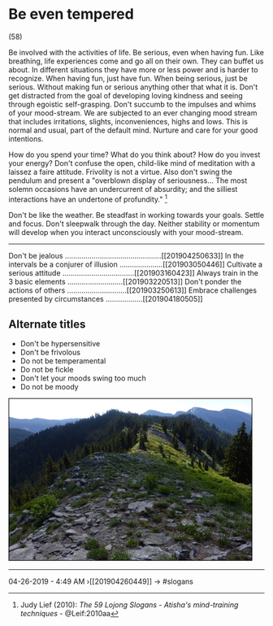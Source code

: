 # Be even tempered 
(58)

Be involved with the activities of life. Be serious, even when having fun. Like breathing, life experiences come and go all on their own. They can buffet us about. In different situations they have more or less power and is harder to recognize. When having fun, just have fun. When being serious, just be serious. Without making fun or serious anything other that what it is. Don't get distracted from the goal of developing loving kindness and seeing through egoistic self-grasping. Don't succumb to the impulses and whims of your mood-stream. We are subjected to an ever changing mood stream that includes irritations, slights, inconveniences, highs and lows. This is normal and usual, part of the default mind. Nurture and care for your good intentions.

How do you spend your time? What do you think about? How do you invest your energy? Don't confuse the open, child-like mind of meditation with a laissez a faire attitude. 
Frivolity is not a virtue. Also don't swing the pendulum and present a "overblown display of seriousness... The most solemn occasions have an undercurrent of absurdity; and the silliest interactions have an undertone of profundity." [^@Leif:2010aa]

Don't be like the weather. Be steadfast in working towards your goals. Settle and focus. Don't sleepwalk through the day. Neither stability or momentum will develop when you interact unconsciously with your mood-stream. 

[^@Leif:2010aa]: Judy Lief (2010): _The 59 Lojong Slogans - Atisha's mind-training techniques_ - @Leif:2010aa

----------------------------------------------------------------

Don't be jealous ...............................................[[201904250633]]
In the intervals be a conjurer of illusion .....................[[201903050446]]
Cultivate a serious attitude ...................................[[201903160423]]
Always train in the 3 basic elements ...........................[[201903220513]]
Don't ponder the actions of others .............................[[201903250613]]
Embrace challenges presented by circumstances ..................[[201904180505]]

## Alternate titles
- Don't be hypersensitive
- Don't be frivolous
- Do not be temperamental
- Do not be fickle 
- Don't let your moods swing too much
- Do not be moody

![](media/P1010268.JPG)

----------------------------------------------------------------
04-26-2019 - 4:49 AM
›[[201904260449]]
→ #slogans


<div style="page-break-after: always;"></div>
